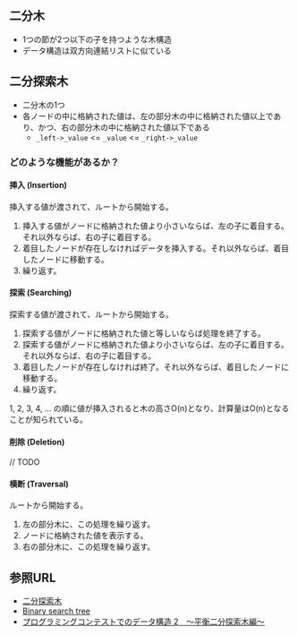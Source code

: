 ## 二分木

- 1つの節が2つ以下の子を持つような木構造
- データ構造は双方向連結リストに似ている

## 二分探索木

- 二分木の1つ
- 各ノードの中に格納された値は、左の部分木の中に格納された値以上であり、かつ、右の部分木の中に格納された値以下である
  - `_left->_value` <= `_value` <= `_right->_value`

### どのような機能があるか？

#### 挿入 (Insertion)

挿入する値が渡されて、ルートから開始する。

1. 挿入する値がノードに格納された値より小さいならば、左の子に着目する。それ以外ならば、右の子に着目する。
1. 着目したノードが存在しなければデータを挿入する。それ以外ならば、着目したノードに移動する。
1. 繰り返す。

#### 探索 (Searching)

探索する値が渡されて、ルートから開始する。

1. 探索する値がノードに格納された値と等しいならば処理を終了する。
1. 探索する値がノードに格納された値より小さいならば、左の子に着目する。それ以外ならば、右の子に着目する。
1. 着目したノードが存在しなければ終了。それ以外ならば、着目したノードに移動する。
1. 繰り返す。

1, 2, 3, 4, ... の順に値が挿入されると木の高さO(n)となり、計算量はO(n)となることが知られている。

#### 削除 (Deletion)

// TODO

#### 横断 (Traversal)

ルートから開始する。

1. 左の部分木に、この処理を繰り返す。
1. ノードに格納された値を表示する。
1. 右の部分木に、この処理を繰り返す。

## 参照URL

- [二分探索木](https://ja.wikipedia.org/wiki/%E4%BA%8C%E5%88%86%E6%8E%A2%E7%B4%A2%E6%9C%A8)
- [Binary search tree](https://en.wikipedia.org/wiki/Binary_search_tree)
- [プログラミングコンテストでのデータ構造 2　～平衡二分探索木編～](https://www.slideshare.net/iwiwi/2-12188757)

